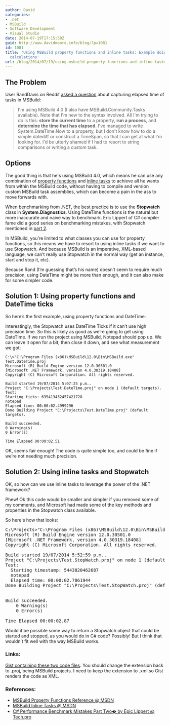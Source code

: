 ```yaml
---
author: David
categories:
- .net
- MSBuild
- Software Development
- Visual Studio
date: 2014-07-19T17:15:50Z
guid: http://www.davidmoore.info/blog/?p=1081
id: 1081
title: 'Using MSBuild property functions and inline tasks: Example doing performance
  calculations'
url: /blog/2014/07/19/using-msbuild-property-functions-and-inline-tasks-example-doing-performance-calculations/
---
```


## The Problem

User RandDavis on Reddit <a href="http://www.reddit.com/r/dotnet/comments/2at6q3/msbuild_elapsed_time/" target="_blank">asked a question</a> about capturing elapsed time of tasks in MSBuild:

> I'm using MSBuild 4.0 (I also have MSBuild.Community.Tasks available). Note that I'm new to the syntax involved. All I'm trying to do is this: **store the current time** to a property, **run a process**, and **determine the time that has elapsed**. I've managed to write System.DateTime.Now to a property, but I don't know how to do a simple datediff or construct a TimeSpan, so that I can get at what I'm looking for. I'd be utterly shamed if I had to resort to string comparisons or writing a custom task.

## Options

The good thing is that he's using MSBuild 4.0, which means he can use any combination of <a title="MSBuild Property Functions" href="http://msdn.microsoft.com/en-us/library/dd633440.aspx" target="_blank">property functions</a> and <a title="MSBuild Inline Tasks" href="http://msdn.microsoft.com/en-us/library/dd722601.aspx" target="_blank">inline tasks</a> to achieve all he wants from within the MSBuild code, without having to compile and version custom MSBuild task assemblies, which can become a pain in the ass to move forwards with.

When benchmarking from .NET, the best practice is to use the **Stopwatch** class in **System.Diagnostics**. Using DateTime functions is the natural but more inaccurate and naive way to benchmark. Eric Lippert of C# compiler fame did a good series on benchmarking mistakes, with Stopwatch mentioned in <a href="http://tech.pro/tutorial/1295/c-performance-benchmark-mistakes-part-two" target="_blank">part 2</a>.

In MSBuild, you’re limited to what classes you can use for property functions, so this means we have to resort to using inline tasks if we want to use Stopwatch. And because MSBuild is an imperative, XML-based language, we can’t really use Stopwatch in the normal way (get an instance, start and stop it, etc).

Because Rand (I’m guessing that’s his name) doesn’t seem to require much precision, using DateTime might be more than enough, and it can also make for some simpler code.

## Solution 1: Using property functions and DateTime ticks

So here’s the first example, using property functions and DateTime:

Interestingly, the Stopwatch uses DateTime Ticks if it can’t use high precision time. So this is likely as good as we’re going to get using DateTime. If we run the project using MSBuild, Notepad should pop up. We can leave it open for a bit, then close it down, and see what measurement we got:

```
C:\>"C:\Program Files (x86)\MSBuild\12.0\Bin\MSBuild.exe" Test.DateTime.proj
Microsoft (R) Build Engine version 12.0.30501.0
[Microsoft .NET Framework, version 4.0.30319.18408]
Copyright (C) Microsoft Corporation. All rights reserved.

Build started 19/07/2014 5:07:25 p.m..
Project "C:\Projects\Test.DateTime.proj" on node 1 (default targets).
Test:
Starting ticks: 635413432457421728
notepad
Elapsed time: 00:00:02.4999296
Done Building Project "C:\Projects\Test.DateTime.proj" (default targets).

Build succeeded.
0 Warning(s)
0 Error(s)

Time Elapsed 00:00:02.51
```

OK, seems fair enough! The code is quite simple too, and could be fine if we’re not needing much precision.

## Solution 2: Using inline tasks and Stopwatch

OK, so how can we use inline tasks to leverage the power of the .NET framework?

Phew! Ok this code would be smaller and simpler if you removed some of my comments, and Microsoft had made some of the key methods and properties in the Stopwatch class available.

So here's how that looks:

<pre>C:\Projects&gt;"C:\Program Files (x86)\MSBuild\12.0\Bin\MSBuild.exe" Test.StopWatch.proj
Microsoft (R) Build Engine version 12.0.30501.0
[Microsoft .NET Framework, version 4.0.30319.18408]
Copyright (C) Microsoft Corporation. All rights reserved.

Build started 19/07/2014 5:52:59 p.m..
Project "C:\Projects\Test.StopWatch.proj" on node 1 (default targets).
Test:
  Starting timestamp: 5443820462687
  notepad
  Elapsed time: 00:00:02.7861944
Done Building Project "C:\Projects\Test.StopWatch.proj" (default targets).


Build succeeded.
    0 Warning(s)
    0 Error(s)

Time Elapsed 00:00:02.87
</pre>

Would it be possible some way to return a Stopwatch object that could be started and stopped, as you would do in C# code? Possibly! But I think that wouldn’t fit well with the way MSBuild works.

### Links:

<a title="Gist" href="https://gist.github.com/DavidMoore/3bcc180796c116f55a2b" target="_blank">Gist containing these two code files</a>. You should change the extension back to .proj, being MSBuild projects. I need to keep the extension to .xml so Gist renders the code as XML.

### References:

  * <a title="MSBuild Property Functions" href="http://msdn.microsoft.com/en-us/library/dd633440.aspx" target="_blank">MSBuild Property Functions Reference @ MSDN</a>
  * <a title="MSBuild Inline Tasks" href="http://msdn.microsoft.com/en-us/library/dd722601.aspx" target="_blank">MSBuild Inline Tasks @ MSDN</a>
  * <a title="C# Performance Benchmark Mistakes Part Two" href="http://tech.pro/tutorial/1295/c-performance-benchmark-mistakes-part-two" target="_blank">C# Performance Benchmark Mistakes Part Two� by Epic Lippert @ Tech.pro</a>